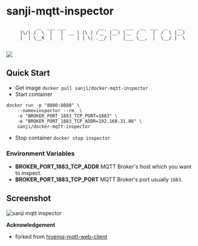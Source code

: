 sanji-mqtt-inspector
====================

```
	       __  ___ ___            __   __   ___  __  ___  __   __  
	 |\/| /  \  |   |  __ | |\ | /__` |__) |__  /  `  |  /  \ |__) 
	 |  | \__X  |   |     | | \| .__/ |    |___ \__,  |  \__/ |  \ 
                                                               
```
![](http://dockeri.co/image/sanji/docker-mqtt-inspector)

## Quick Start
- Get image `docker pull sanji/docker-mqtt-inspector`
- Start container
```
docker run -p "8080:8080" \
    --name=inspector --rm  \
    -e "BROKER_PORT_1883_TCP_PORT=1883" \
    -e "BROKER_PORT_1883_TCP_ADDR=192.168.31.86" \
    sanji/docker-mqtt-inspector
```
- Stop container `docker stop inspector`
 
### Environment Variables
- **BROKER_PORT_1883_TCP_ADDR** MQTT Broker's host which you want to inspect.
- **BROKER_PORT_1883_TCP_PORT** MQTT Broker's port usually `1883`.

## Screenshot
![sanji mqtt inspector](https://cloud.githubusercontent.com/assets/690703/5083153/b0c62614-6f2b-11e4-94a3-850d389c9300.png)

**Acknowledgement**
- forked from [hivemq-mqtt-web-client](https://github.com/hivemq/hivemq-mqtt-web-client)
